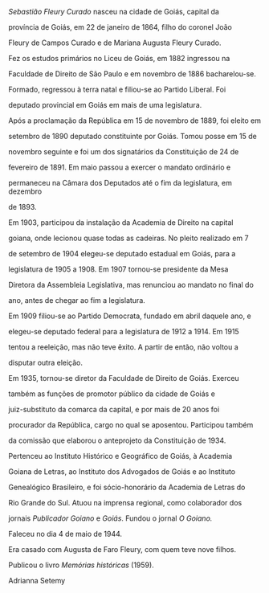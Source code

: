 

*Sebastião Fleury Curado* nasceu na cidade de Goiás, capital da

província de Goiás, em 22 de janeiro de 1864, filho do coronel João

Fleury de Campos Curado e de Mariana Augusta Fleury Curado.



Fez os estudos primários no Liceu de Goiás, em 1882 ingressou na

Faculdade de Direito de São Paulo e em novembro de 1886 bacharelou-se.

Formado, regressou à terra natal e filiou-se ao Partido Liberal. Foi

deputado provincial em Goiás em mais de uma legislatura.



Após a proclamação da República em 15 de novembro de 1889, foi eleito em

setembro de 1890 deputado constituinte por Goiás. Tomou posse em 15 de

novembro seguinte e foi um dos signatários da Constituição de 24 de

fevereiro de 1891. Em maio passou a exercer o mandato ordinário e

permaneceu na Câmara dos Deputados até o fim da legislatura, em dezembro

de 1893.



Em 1903, participou da instalação da Academia de Direito na capital

goiana, onde lecionou quase todas as cadeiras. No pleito realizado em 7

de setembro de 1904 elegeu-se deputado estadual em Goiás, para a

legislatura de 1905 a 1908. Em 1907 tornou-se presidente da Mesa

Diretora da Assembleia Legislativa, mas renunciou ao mandato no final do

ano, antes de chegar ao fim a legislatura.



Em 1909 filiou-se ao Partido Democrata, fundado em abril daquele ano, e

elegeu-se deputado federal para a legislatura de 1912 a 1914. Em 1915

tentou a reeleição, mas não teve êxito. A partir de então, não voltou a

disputar outra eleição.



Em 1935, tornou-se diretor da Faculdade de Direito de Goiás. Exerceu

também as funções de promotor público da cidade de Goiás e

juiz-substituto da comarca da capital, e por mais de 20 anos foi

procurador da República, cargo no qual se aposentou. Participou também

da comissão que elaborou o anteprojeto da Constituição de 1934.

Pertenceu ao Instituto Histórico e Geográfico de Goiás, à Academia

Goiana de Letras, ao Instituto dos Advogados de Goiás e ao Instituto

Genealógico Brasileiro, e foi sócio-honorário da Academia de Letras do

Rio Grande do Sul. Atuou na imprensa regional, como colaborador dos

jornais *Publicador Goiano* e *Goiás*. Fundou o jornal *O Goiano.*



Faleceu no dia 4 de maio de 1944.



Era casado com Augusta de Faro Fleury, com quem teve nove filhos.



Publicou o livro *Memórias históricas* (1959).



Adrianna Setemy



